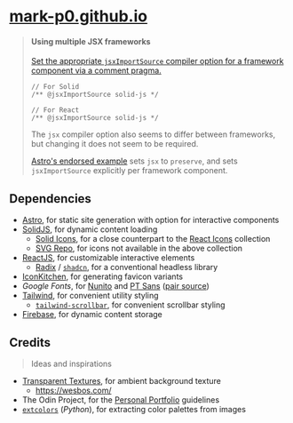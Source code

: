 # [mark-p0.github.io](https://mark-p0.github.io/)

> #### Using multiple JSX frameworks
>
> [Set the appropriate `jsxImportSource` compiler option for a framework component via a comment pragma.](https://docs.astro.build/en/guides/typescript/#errors-typing-multiple-jsx-frameworks-at-the-same-time)
>
> ```tsx
> // For Solid
> /** @jsxImportSource solid-js */
>
> // For React
> /** @jsxImportSource solid-js */
> ```
>
> The `jsx` compiler option also seems to differ between frameworks, but changing it does not seem to be required.
>
> [Astro's endorsed example](https://github.com/withastro/astro/tree/latest/examples/framework-multiple) sets `jsx` to `preserve`, and sets `jsxImportSource` explicitly per framework component.

## Dependencies

- [Astro](https://astro.build/), for static site generation with option for interactive components
- [SolidJS](https://www.solidjs.com/), for dynamic content loading
  - [Solid Icons](https://solid-icons.vercel.app/), for a close counterpart to the [React Icons](https://react-icons.github.io/react-icons/) collection
  - [SVG Repo](https://www.svgrepo.com/), for icons not available in the above collection
- [ReactJS](https://react.dev/), for customizable interactive elements
  - [Radix](https://www.radix-ui.com/primitives/docs) / [`shadcn`](https://ui.shadcn.com/), for a conventional headless library
- [IconKitchen](https://icon.kitchen), for generating favicon variants
- _Google Fonts_, for [Nunito](https://fonts.google.com/specimen/Nunito) and [PT Sans](https://fonts.google.com/specimen/PT+Sans) ([pair source](https://heyreliable.com/ultimate-google-font-pairings/))
- [Tailwind](https://tailwindcss.com/), for convenient utility styling
  - [`tailwind-scrollbar`](https://github.com/adoxography/tailwind-scrollbar), for convenient scrollbar styling
- [Firebase](https://firebase.google.com/), for dynamic content storage

## Credits

> Ideas and inspirations

- [Transparent Textures](https://www.transparenttextures.com/), for ambient background texture
  - https://wesbos.com/
- The Odin Project, for the [Personal Portfolio](https://www.theodinproject.com/lessons/node-path-advanced-html-and-css-personal-portfolio) guidelines
- [`extcolors`](https://github.com/CairX/extract-colors-py) (_Python_), for extracting color palettes from images
